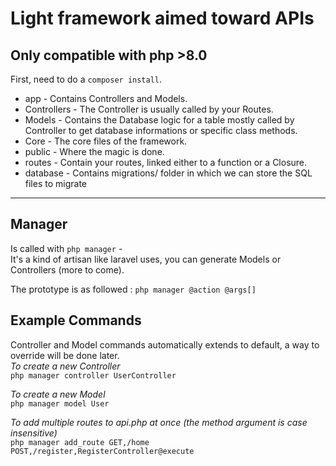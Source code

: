 # Light framework aimed toward APIs
Only compatible with php >8.0
-
First, need to do a `composer install`.
- app - Contains Controllers and Models.
- Controllers - The Controller is usually called by your Routes.
- Models - Contains the Database logic for a table mostly called by Controller to get database informations or specific class methods.
- Core - The core files of the framework.
- public - Where the magic is done.
- routes - Contain your routes, linked either to a function or a Closure.
- database - Contains migrations/ folder in which we can store the SQL files to migrate
------------
Manager
-
Is called with `php manager` -<br>
It's a kind of artisan like laravel uses, you can generate Models or Controllers (more to come).

The prototype is as followed :
`php manager @action @args[]`

Example Commands
-
Controller and Model commands automatically extends to default, a way to override will be done later.
<br>
*To create a new Controller*<br>
`php manager controller UserController`

*To create a new Model*<br>
`php manager model User`

*To add multiple routes to api.php at once (the method argument is case insensitive)*<br>
`php manager add_route GET,/home POST,/register,RegisterController@execute`
